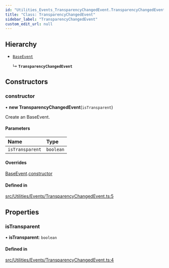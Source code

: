 ```yaml
---
id: "Utilities_Events_TransparencyChangedEvent.TransparencyChangedEvent"
title: "Class: TransparencyChangedEvent"
sidebar_label: "TransparencyChangedEvent"
custom_edit_url: null
---
```




## Hierarchy

- [`BaseEvent`](../Utilities_BaseEvent.BaseEvent)

  ↳ **`TransparencyChangedEvent`**

## Constructors

### constructor

• **new TransparencyChangedEvent**(`isTransparent`)

Create an BaseEvent.

#### Parameters

| Name | Type |
| :------ | :------ |
| `isTransparent` | `boolean` |

#### Overrides

[BaseEvent](../Utilities_BaseEvent.BaseEvent).[constructor](../Utilities_BaseEvent.BaseEvent#constructor)

#### Defined in

[src/Utilities/Events/TransparencyChangedEvent.ts:5](https://github.com/ZeaInc/zea-engine/blob/716e8606e/src/Utilities/Events/TransparencyChangedEvent.ts#L5)

## Properties

### isTransparent

• **isTransparent**: `boolean`

#### Defined in

[src/Utilities/Events/TransparencyChangedEvent.ts:4](https://github.com/ZeaInc/zea-engine/blob/716e8606e/src/Utilities/Events/TransparencyChangedEvent.ts#L4)

